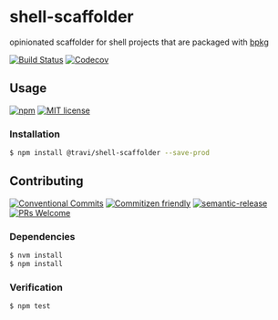 # shell-scaffolder

opinionated scaffolder for shell projects that are packaged with
[bpkg](http://www.bpkg.io)

<!-- status badges -->
[![Build Status][ci-badge]][ci-link]
[![Codecov][coverage-badge]][coverage-link]

## Usage

<!-- consumer badges -->
[![npm][npm-badge]][npm-link]
[![MIT license][license-badge]][license-link]

### Installation

```sh
$ npm install @travi/shell-scaffolder --save-prod
```

## Contributing

<!-- contribution badges -->
[![Conventional Commits][commit-convention-badge]][commit-convention-link]
[![Commitizen friendly][commitizen-badge]][commitizen-link]
[![semantic-release][semantic-release-badge]][semantic-release-link]
[![PRs Welcome][PRs-badge]][PRs-link]

### Dependencies

```sh
$ nvm install
$ npm install
```

### Verification

```sh
$ npm test
```

[npm-link]: https://www.npmjs.com/package/@travi/shell-scaffolder
[npm-badge]: https://img.shields.io/npm/v/@travi/shell-scaffolder.svg
[license-link]: LICENSE
[license-badge]: https://img.shields.io/github/license/travi/shell-scaffolder.svg
[ci-link]: https://travis-ci.com/travi/shell-scaffolder
[ci-badge]: https://img.shields.io/travis/com/travi/shell-scaffolder/master.svg
[coverage-link]: https://codecov.io/github/travi/shell-scaffolder
[coverage-badge]: https://img.shields.io/codecov/c/github/travi/shell-scaffolder.svg
[commit-convention-link]: https://conventionalcommits.org
[commit-convention-badge]: https://img.shields.io/badge/Conventional%20Commits-1.0.0-yellow.svg
[commitizen-link]: http://commitizen.github.io/cz-cli/
[commitizen-badge]: https://img.shields.io/badge/commitizen-friendly-brightgreen.svg
[semantic-release-link]: https://github.com/semantic-release/semantic-release
[semantic-release-badge]: https://img.shields.io/badge/%20%20%F0%9F%93%A6%F0%9F%9A%80-semantic--release-e10079.svg
[PRs-link]: http://makeapullrequest.com
[PRs-badge]: https://img.shields.io/badge/PRs-welcome-brightgreen.svg
